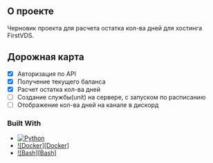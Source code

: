<!-- ABOUT THE PROJECT -->
## О проекте

Черновик проекта для расчета остатка кол-ва дней для хостинга FirstVDS.

<!-- ROADMAP -->
## Дорожная карта

- [x] Авторизация по API
- [x] Получение текущего баланса
- [x] Расчет остатка кол-ва дней
- [ ] Создание службы(unit) на сервере, с запуском по расписанию
- [ ] Отображение кол-ва дней на канале в дискорд

### Built With

* [![Python][Python.org]][Python-url]
* [![Docker][Docker]][Docker-url]
* [![Bash][Bash]][Bash-url]


<!-- MARKDOWN LINKS & IMAGES -->
<!-- https://www.markdownguide.org/basic-syntax/#reference-style-links -->
[Python.org]: https://www.python.org/static/img/python-logo.png
[Python-url]: https://www.python.org/

[Docker-url]: https://docker.com/
[Bash-url]: https://gnu.org/
